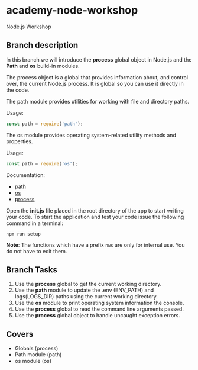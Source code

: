 # academy-node-workshop

Node.js Workshop

## Branch description

In this branch we will introduce the **process** global object in Node.js and the **Path** and **os** build-in modules.

The process object is a global that provides information about, and control over, the current Node.js process.
It is global so you can use it directly in the code.

The path module provides utilities for working with file and directory paths.

Usage:

```js
const path = require('path');
```

The os module provides operating system-related utility methods and properties.

Usage:

```js
const path = require('os');
```


Documentation:

- [path](https://nodejs.org/dist/latest-v13.x/docs/api/path.html#path_path)
- [os](https://nodejs.org/api/os.html#os_os)
- [process](https://nodejs.org/api/process.html)

Open the **init.js** file placed in the root directory of the app to start writing your code.
To start the application and test your code issue the following command in a terminal:

```
npm run setup
```

**Note**: The functions which have a prefix `nws` are only for internal use. You do not have to edit them.

## Branch Tasks

1. Use the **process** global to get the current working directory.
2. Use the **path** module to update the .env (ENV_PATH) and logs(LOGS_DIR) paths using the current working directory.
3. Use the **os** module to print operating system information the console.
3. Use the **process** global to read the command line arguments passed.
4. Use the **process** global object to handle uncaught exception errors.

## Covers

- Globals (process)
- Path module (path)
- os module (os)
